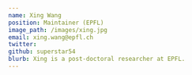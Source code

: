 ```yaml
---
name: Xing Wang
position: Maintainer (EPFL)
image_path: /images/xing.jpg
email: xing.wang@epfl.ch
twitter:
github: superstar54
blurb: Xing is a post-doctoral researcher at EPFL.
---
```


